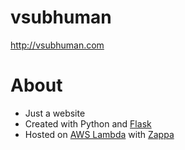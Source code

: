 # vsubhuman

http://vsubhuman.com

# About
- Just a website
- Created with Python and [Flask]
- Hosted on [AWS Lambda] with [Zappa]

[Flask]: http://flask.pocoo.org/
[AWS Lambda]: https://aws.amazon.com/lambda/
[Zappa]: https://github.com/Miserlou/Zappa
